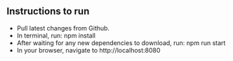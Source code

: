 ## Instructions to run

* Pull latest changes from Github.
* In terminal, run:
    npm install
* After waiting for any new dependencies to download, run:
    npm run start
* In your browser, navigate to http://localhost:8080


